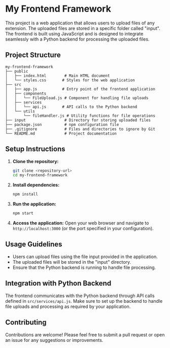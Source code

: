 # My Frontend Framework

This project is a web application that allows users to upload files of any extension. The uploaded files are stored in a specific folder called "input". The frontend is built using JavaScript and is designed to integrate seamlessly with a Python backend for processing the uploaded files.

## Project Structure

```plaintext
my-frontend-framework
├── public
│   ├── index.html        # Main HTML document
│   └── styles.css       # Styles for the web application
├── src
│   ├── app.js           # Entry point of the frontend application
│   ├── components
│   │   └── FileUpload.js # Component for handling file uploads
│   ├── services
│   │   └── api.js       # API calls to the Python backend
│   └── utils
│       └── fileHandler.js # Utility functions for file operations
├── input                 # Directory for storing uploaded files
├── package.json          # npm configuration file
├── .gitignore            # Files and directories to ignore by Git
└── README.md             # Project documentation
```

## Setup Instructions

1. **Clone the repository:**

   ```bash
   git clone <repository-url>
   cd my-frontend-framework
   ```

2. **Install dependencies:**

   ```bash
   npm install
   ```

3. **Run the application:**

   ```bash
   npm start
   ```

4. **Access the application:**
   Open your web browser and navigate to `http://localhost:3000` (or the port specified in your configuration).

## Usage Guidelines

- Users can upload files using the file input provided in the application.
- The uploaded files will be stored in the "input" directory.
- Ensure that the Python backend is running to handle file processing.

## Integration with Python Backend

The frontend communicates with the Python backend through API calls defined in `src/services/api.js`. Make sure to set up the backend to handle file uploads and processing as required by your application.

## Contributing

Contributions are welcome! Please feel free to submit a pull request or open an issue for any suggestions or improvements.